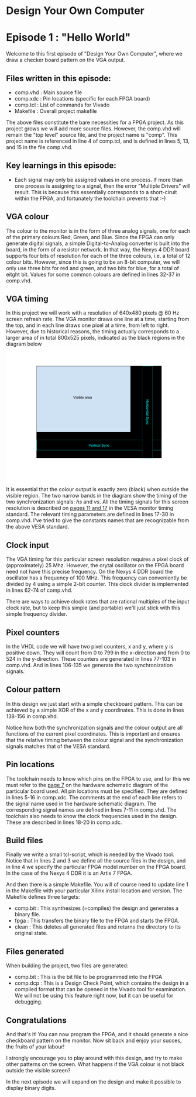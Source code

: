 # Design Your Own Computer
# Episode 1 : "Hello World"

Welcome to this first episode of "Design Your Own Computer", where we draw a
checker board pattern on the VGA output.

## Files written in this episode:
* comp.vhd  : Main source file
* comp.xdc  : Pin locations (specific for each FPGA board)
* comp.tcl  : List of commands for Vivado
* Makefile  : Overall project makefile

The above files constitute the bare necessities for a FPGA project. As this project
grows we will add more source files. However, the comp.vhd will remain the "top level"
source file, and the project name is "comp". This project name is referenced in
line 4 of comp.tcl, and is defined in lines 5, 13, and 15 in the file comp.vhd.

## Key learnings in this episode:
* Each signal may only be assigned values in one process. If more than one process
is assigning to a signal, then the error "Multiple Drivers" will result. This is
because this essentially corresponds to a short-ciruit within the FPGA, and
fortunately the toolchain prevents that :-)

## VGA colour
The colour to the monitor is in the form of three analog signals, one for each
of the primary colours Red, Green, and Blue. Since the FPGA can only generate
digital signals, a simple Digital-to-Analog converter is built into the board,
in the form of a resistor network. In that way, the Nexys 4 DDR board supports
four bits of resolution for each of the three colours, i.e. a total of 12
colour bits.  However, since this is going to be an 8-bit computer, we will
only use three bits for red and green, and two bits for blue, for a total of
eitght bit. Values for some common colours are defined in lines 32-37 in
comp.vhd.

## VGA timing
In this project we will work with a resolution of 640x480 pixels @ 60 Hz screen
refresh rate.  The VGA monitor draws one line at a time, starting from the top,
and in each line draws one pixel at a time, from left to right.  However, due
to historical reasons, the timing actually corresponds to a larger area of in
total 800x525 pixels, indicated as the black regions in the diagram below
![VGA timing](VGA_timing.png "VGA timing")
It is essential that the colour output is exactly zero (black) when outside the
visible region.  The two narrow bands in the diagram show the timing of the
two synchronization signals: *hs* and *vs*.  All the timing signals for this
screen resolution is described on
[pages 11 and 17](http://caxapa.ru/thumbs/361638/DMTv1r11.pdf)
in the VESA monitor timing standard.
The relevant timing parameters are defined in lines 17-30 in comp.vhd. I've tried
to give the constants names that are recognizable from the above VESA standard.

## Clock input
The VGA timing for this particular screen resolution requires a pixel clock of
(approximately) 25 Mhz. However, the crytal oscillator on the FPGA board need
not have this precise frequency. On the Nexys 4 DDR board the oscillator has a
frequency of 100 MHz. This frequency can conveniently be divided by 4 using a
simple 2-bit counter.  This clock divider is implemented in lines 62-74 of
comp.vhd.

There are ways to achieve clock rates that are rational multiples of the input clock
rate, but to keep this simple (and portable) we'll just stick with this
simple frequency divider.

## Pixel counters
In the VHDL code we will have two pixel counters, x and y, where y is positive
down. They will count from 0 to 799 in the x-direction and from 0 to 524 in the
y-direction. These counters are generated in lines 77-103 in comp.vhd. And in
lines 106-135 we generate the two synchronization signals.

## Colour pattern
In this design we just start with a simple checkboard pattern. This can be achieved
by a simple XOR of the x and y coordinates. This is done in lines 138-156 in comp.vhd.

Notice how both the synchronization signals and the colour output are all functions
of the current pixel coordinates. This is important and ensures that the relative
timing between the colour signal and the synchronization signals matches that of
the VESA standard.

## Pin locations
The toolchain needs to know which pins on the FPGA to use, and for this we must refer to the
[page 7](https://reference.digilentinc.com/_media/reference/programmable-logic/nexys-4-ddr/nexys-4-ddr_sch.pdf)
on the hardware schematic diagram of the particular board used.
All pin locations must be specified. They are defined in lines 5-16 in comp.xdc. The comments
at the end of each line refers to the signal name used in the hardware schematic diagram.
The corresponding signal names are defined in lines 7-11 in comp.vhd.
The toolchain also needs to know the clock frequencies used in the design.
These are described in lines 18-20 in comp.xdc.

## Build files
Finally we write a small tcl-script, which is needed by the Vivado tool. Notice
that in lines 2 and 3 we define all the source files in the design, and in line
4 we specify the particular FPGA model number on the FPGA board. In the case of
the Nexys 4 DDR it is an Artix 7 FPGA.

And then there is a simple Makefile. You will of course need to update line 1
in the Makefile with your particular Xilinx install location and version. The Makefile
defines three targets:
* comp.bit : This synthesizes (=compiles) the design and generates a binary file.
* fpga     : This transfers the binary file to the FPGA and starts the FPGA.
* clean    : This deletes all generated files and returns the directory to its original state.

## Files generated
When building the project, two files are generated:
* comp.bit : This is the bit file to be programmed into the FPGA
* comp.dcp : This is a Design Check Point, which contains the design in a
  compiled format that can be opened in the Vivado tool for examination. We
  will not be using this feature right now, but it can be useful for debugging.

## Congratulations
And that's it! You can now program the FPGA, and it should generate a nice
checkboard pattern on the monitor. Now sit back and enjoy your succes, the
fruits of your labour!

I strongly encourage you to play around with this design, and try to make other
patterns on the screen.  What happens if the VGA colour is not black outside
the visible screen?

In the next episode we will expand on the design and make it possible to
display binary digits.

